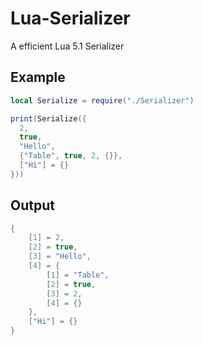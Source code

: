 # Lua-Serializer
A efficient Lua 5.1 Serializer

## Example

```lua
local Serialize = require("./Serializer")

print(Serialize({
  2,
  true,
  "Hello",
  {"Table", true, 2, {}},
  ["Hi"] = {}
}))
```

## Output
```lua
{
    [1] = 2,
    [2] = true,
    [3] = "Hello",
    [4] = {
        [1] = "Table",
        [2] = true,
        [3] = 2,
        [4] = {}
    },
    ["Hi"] = {}
}
```
